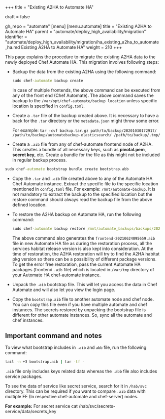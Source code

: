 +++
title = "Existing A2HA to Automate HA"

draft = false

gh_repo = "automate"
[menu]
  [menu.automate]
    title = "Existing A2HA to Automate HA"
    parent = "automate/deploy_high_availability/migration"
    identifier = "automate/deploy_high_availability/migration/ha_existing_a2ha_to_automate_ha.md Existing A2HA to Automate HA"
    weight = 210
+++

This page explains the procedure to migrate the existing A2HA data to the newly deployed Chef Automate HA. This migration involves following steps:

* Backup the data from the existing A2HA using the following command:

  ```cmd
  sudo chef-automate backup create
  ```

  In case of multiple frontends, the above command can be executed from any of the front end (Chef Automate).  The above command saves the backup to the `/var/opt/chef-automate/backup location` unless specific location is specified in `config.toml`.

* Create a `.tar` file of the backup created above. It is necessary to have a back for the `.tar` directory or the `metadata.json` might throw some error.

  For example: `tar -cvf backup.tar.gz path/to/backup/20201030172917/ /path/to/backup/automatebackup-elasticsearch/ /path/to/backup/.tmp/`

* Create a `.aib` file from any of chef-automate frontend node of A2HA. This creates a bundle of all necessary keys, such as **pivotal.pem**, **secret key**, etc. Create a bundle for the file as this might not be included in regular backup process.

```cmd
sudo chef-automate bootstrap bundle create bootstrap.abb
```

* Copy the `.tar` and `.aib` file created above to any of the Automate HA Chef Automate instance. Extract the specific file to the specific location mentioned in `config.toml` file. For example: `/mnt/automate-backup`. It is not mandatory to extract the backup to the specified location but the restore command should always read the backup file from the above defined location.

* To restore the A2HA backup on Automate HA, run the following command:

  ```cmd
  sudo chef-automate backup restore /mnt/automate_backups/backups/20210622065515/ --patch-config /etc/chef-automate/config.toml --airgap-bundle /var/tmp/frontend-20210624095659.aib --skip-preflight
  ```

  The above command also generates the `frontend-20210624095659.aib` file in new Automate HA file as during the restoration process, all the services habitat release version is also kept into consideration. At the time of restoration, the A2HA restoration will try to find the A2HA habitat pkg version so there can be a possibility of different package versions. To get the error free restoration, pass the current Automate HA packages (frontend `.aib` file) which is located in `/var/tmp` directory of your Automate HA chef-automate instance.

* Unpack the `.aib` bootstrap file. This will let you access the data in Chef Automate and will also let you view the login page.

* Copy the `bootstrap.aib` file to another automate node and chef node. You can copy this file even if you have multiple automate and chef instances. The secrets restored by unpacking the bootstrap file is different for other automate instances. So, sync all the automate and chef instances.

## Important command and notes

To view what bootstrap includes in `.aib` and `abb` file, run the following command:

```cmd
tail -n +3 bootstrap.aib | tar -tf -
```

`.aib` file only includes keys related data whereas the `.abb` file  also includes service packages.

To see the data of service like secret service, search for it in `/hab/svc` directory. This can be required if you want to compare `.aib` data with multiple FE (In respective chef-automate and chef-server) nodes.

**For example:** For secret service cat /hab/svc/secrets-service/data/secrets\_key
